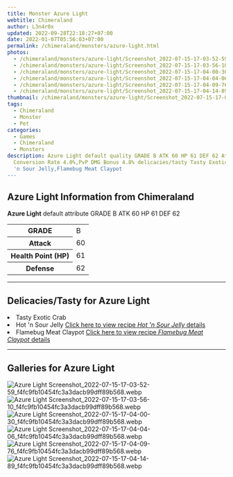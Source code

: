 ```yaml
---
title: Monster Azure Light
webtitle: Chimeraland
author: L3n4r0x
updated: 2022-09-28T22:18:27+07:00
date: 2022-01-07T05:56:03+07:00
permalink: /chimeraland/monsters/azure-light.html
photos:
  - /chimeraland/monsters/azure-light/Screenshot_2022-07-15-17-03-52-59_f4fc9fb10454fc3a3dacb99dff89b568.webp
  - /chimeraland/monsters/azure-light/Screenshot_2022-07-15-17-03-56-10_f4fc9fb10454fc3a3dacb99dff89b568.webp
  - /chimeraland/monsters/azure-light/Screenshot_2022-07-15-17-04-00-30_f4fc9fb10454fc3a3dacb99dff89b568.webp
  - /chimeraland/monsters/azure-light/Screenshot_2022-07-15-17-04-04-06_f4fc9fb10454fc3a3dacb99dff89b568.webp
  - /chimeraland/monsters/azure-light/Screenshot_2022-07-15-17-04-09-76_f4fc9fb10454fc3a3dacb99dff89b568.webp
  - /chimeraland/monsters/azure-light/Screenshot_2022-07-15-17-04-14-89_f4fc9fb10454fc3a3dacb99dff89b568.webp
thumbnail: /chimeraland/monsters/azure-light/Screenshot_2022-07-15-17-03-52-59_f4fc9fb10454fc3a3dacb99dff89b568.webp
tags:
  - Chimeraland
  - Monster
  - Pet
categories:
  - Games
  - Chimeraland
  - Monsters
description: Azure Light default quality GRADE B ATK 60 HP 61 DEF 62 Attributes
  Conversion Rate 4.0%,PvP DMG Bonus 4.8% delicacies/tasty Tasty Exotic Crab,Hot
  'n Sour Jelly,Flamebug Meat Claypot
---
```


<section id="bootstrap-wrapper"><link rel="stylesheet" href="https://cdn.statically.io/gh/dimaslanjaka/Web-Manajemen/40ac3225/css/bootstrap-4.5-wrapper.css"/><h2>Azure Light Information from Chimeraland</h2><p><b>Azure Light</b> default attribute GRADE B ATK 60 HP 61 DEF 62<table><tr><th>GRADE</th><td>B</td></tr><tr><th>Attack</th><td>60</td></tr><tr><th>Health Point (HP)</th><td>61</td></tr><tr><th>Defense</th><td>62</td></tr></table></p><hr/><h2>Delicacies/Tasty for Azure Light</h2><li class="d-flex justify-content-between">Tasty Exotic Crab </li><li class="d-flex justify-content-between">Hot &#x27;n Sour Jelly <a href="/chimeraland/recipes/hot-n-sour-jelly.html">Click here to view recipe <i>Hot &#x27;n Sour Jelly</i> details</a></li><li class="d-flex justify-content-between">Flamebug Meat Claypot <a href="/chimeraland/recipes/flamebug-meat-claypot.html">Click here to view recipe <i>Flamebug Meat Claypot</i> details</a></li><hr/><div id="gallery"><h2>Galleries for Azure Light</h2><div class="row"><div class="col-lg-6 col-12"><img src="/chimeraland/monsters/azure-light/Screenshot_2022-07-15-17-03-52-59_f4fc9fb10454fc3a3dacb99dff89b568.webp" alt="Azure Light Screenshot_2022-07-15-17-03-52-59_f4fc9fb10454fc3a3dacb99dff89b568.webp"/></div><div class="col-lg-6 col-12"><img src="/chimeraland/monsters/azure-light/Screenshot_2022-07-15-17-03-56-10_f4fc9fb10454fc3a3dacb99dff89b568.webp" alt="Azure Light Screenshot_2022-07-15-17-03-56-10_f4fc9fb10454fc3a3dacb99dff89b568.webp"/></div><div class="col-lg-6 col-12"><img src="/chimeraland/monsters/azure-light/Screenshot_2022-07-15-17-04-00-30_f4fc9fb10454fc3a3dacb99dff89b568.webp" alt="Azure Light Screenshot_2022-07-15-17-04-00-30_f4fc9fb10454fc3a3dacb99dff89b568.webp"/></div><div class="col-lg-6 col-12"><img src="/chimeraland/monsters/azure-light/Screenshot_2022-07-15-17-04-04-06_f4fc9fb10454fc3a3dacb99dff89b568.webp" alt="Azure Light Screenshot_2022-07-15-17-04-04-06_f4fc9fb10454fc3a3dacb99dff89b568.webp"/></div><div class="col-lg-6 col-12"><img src="/chimeraland/monsters/azure-light/Screenshot_2022-07-15-17-04-09-76_f4fc9fb10454fc3a3dacb99dff89b568.webp" alt="Azure Light Screenshot_2022-07-15-17-04-09-76_f4fc9fb10454fc3a3dacb99dff89b568.webp"/></div><div class="col-lg-6 col-12"><img src="/chimeraland/monsters/azure-light/Screenshot_2022-07-15-17-04-14-89_f4fc9fb10454fc3a3dacb99dff89b568.webp" alt="Azure Light Screenshot_2022-07-15-17-04-14-89_f4fc9fb10454fc3a3dacb99dff89b568.webp"/></div></div></div></section>